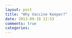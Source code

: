```yaml
---
layout: post
title: "Why Vaccine Keeper?"
date: 2013-09-18 12:53
comments: true
categories: 
---
```

